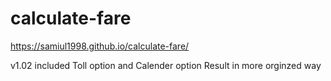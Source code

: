 # calculate-fare

https://samiul1998.github.io/calculate-fare/


v1.02 included Toll option and Calender option
  Result in more orginzed way
